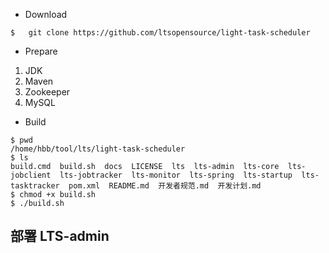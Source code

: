 - Download

```
$   git clone https://github.com/ltsopensource/light-task-scheduler
```

- Prepare

1. JDK
2. Maven
3. Zookeeper
4. MySQL


- Build

```
$ pwd
/home/hbb/tool/lts/light-task-scheduler
$ ls
build.cmd  build.sh  docs  LICENSE  lts  lts-admin  lts-core  lts-jobclient  lts-jobtracker  lts-monitor  lts-spring  lts-startup  lts-tasktracker  pom.xml  README.md  开发者规范.md  开发计划.md
$ chmod +x build.sh
$ ./build.sh
```


## 部署 LTS-admin





